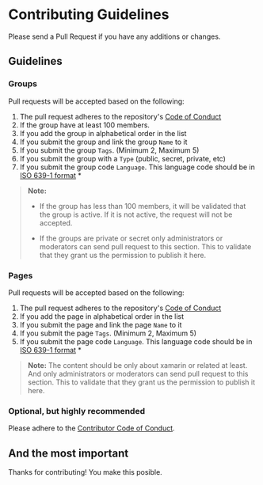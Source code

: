 # Contributing Guidelines

Please send a Pull Request if you have any additions or changes.

## Guidelines

### Groups

Pull requests will be accepted based on the following:

1. The pull request adheres to the repository's [Code of Conduct](/CODE_OF_CONDUCT.md)
1. If the group have at least 100 members.
1. If you add the group in alphabetical order in the list
1. If you submit the group and link the group `Name` to it
1. If you submit the group `Tags`. (Minimum 2, Maximum 5)
1. If you submit the group with a `Type` (public, secret, private, etc)
1. If you submit the group code `Language`. This language code should be in [ISO 639-1 format](https://en.wikipedia.org/wiki/List_of_ISO_639-1_codes) \*

> **Note:**
>- If the group has less than 100 members, it will be validated that the group is active. If it is not active, the request will not be accepted.
>
>- If the groups are private or secret only administrators or moderators can send pull request to this section. This to validate that they grant us the permission to publish it here.

### Pages

Pull requests will be accepted based on the following:

1. The pull request adheres to the repository's [Code of Conduct](/CODE_OF_CONDUCT.md)
1. If you add the page in alphabetical order in the list
1. If you submit the page and link the page `Name` to it
1. If you submit the page `Tags`. (Minimum 2, Maximum 5)
1. If you submit the page code `Language`. This language code should be in [ISO 639-1 format](https://en.wikipedia.org/wiki/List_of_ISO_639-1_codes) \*

> **Note:** The content should be only about xamarin or related at least. And only administrators or moderators can send pull request to this section. This to validate that they grant us the permission to publish it here.

### Optional, but highly recommended

Please adhere to the [Contributor Code of Conduct](CodeOfConduct.md).

## And the most important

Thanks for contributing! You make this posible.
